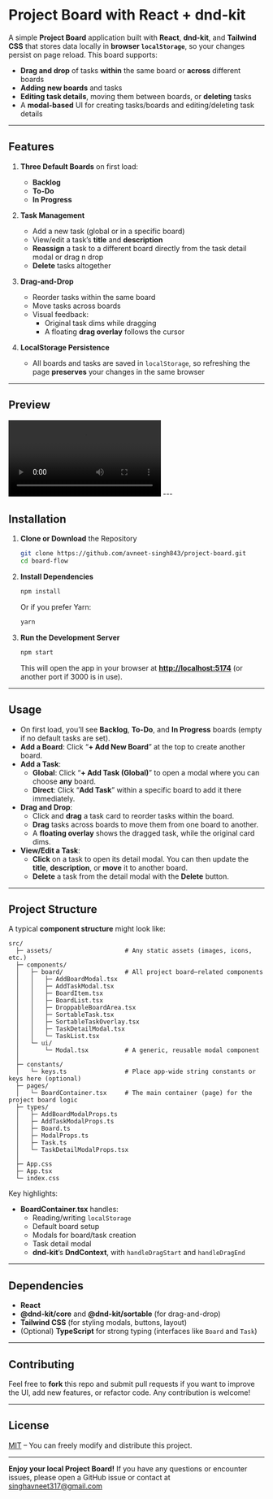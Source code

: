 # Project Board with React + dnd-kit

A simple **Project Board** application built with **React**, **dnd-kit**, and **Tailwind CSS** that stores data locally in **browser `localStorage`**, so your changes persist on page reload. This board supports:

- **Drag and drop** of tasks **within** the same board or **across** different boards
- **Adding new boards** and tasks
- **Editing task details**, moving them between boards, or **deleting** tasks
- A **modal-based** UI for creating tasks/boards and editing/deleting task details

---

## Features

1. **Three Default Boards** on first load:

   - **Backlog**
   - **To-Do**
   - **In Progress**

2. **Task Management**

   - Add a new task (global or in a specific board)
   - View/edit a task’s **title** and **description**
   - **Reassign** a task to a different board directly from the task detail modal or drag n drop
   - **Delete** tasks altogether

3. **Drag-and-Drop**

   - Reorder tasks within the same board
   - Move tasks across boards
   - Visual feedback:
     - Original task dims while dragging
     - A floating **drag overlay** follows the cursor

4. **LocalStorage Persistence**
   - All boards and tasks are saved in `localStorage`, so refreshing the page **preserves** your changes in the same browser

---

## Preview

<video src="/src/assets/project-board.mov" controls style="max-width: 100%;">
   Your browser does not support the video tag.
</video>
---

## Installation

1. **Clone or Download** the Repository

   ```bash
   git clone https://github.com/avneet-singh843/project-board.git
   cd board-flow
   ```

2. **Install Dependencies**

   ```bash
   npm install
   ```

   Or if you prefer Yarn:

   ```bash
   yarn
   ```

3. **Run the Development Server**
   ```bash
   npm start
   ```
   This will open the app in your browser at **[http://localhost:5174](http://localhost:5174)** (or another port if 3000 is in use).

---

## Usage

- On first load, you’ll see **Backlog**, **To-Do**, and **In Progress** boards (empty if no default tasks are set).
- **Add a Board**: Click “**+ Add New Board**” at the top to create another board.
- **Add a Task**:
  - **Global**: Click “**+ Add Task (Global)**” to open a modal where you can choose **any** board.
  - **Direct**: Click “**Add Task**” within a specific board to add it there immediately.
- **Drag and Drop**:
  - Click and **drag** a task card to reorder tasks within the board.
  - **Drag** tasks across boards to move them from one board to another.
  - A **floating overlay** shows the dragged task, while the original card dims.
- **View/Edit a Task**:
  - **Click** on a task to open its detail modal. You can then update the **title**, **description**, or **move** it to another board.
  - **Delete** a task from the detail modal with the **Delete** button.

---

## Project Structure

A typical **component structure** might look like:

```
src/
  ├─ assets/                    # Any static assets (images, icons, etc.)
  ├─ components/
  │   ├─ board/                 # All project board–related components
  │   │   ├─ AddBoardModal.tsx
  │   │   ├─ AddTaskModal.tsx
  │   │   ├─ BoardItem.tsx
  │   │   ├─ BoardList.tsx
  │   │   ├─ DroppableBoardArea.tsx
  │   │   ├─ SortableTask.tsx
  │   │   ├─ SortableTaskOverlay.tsx
  │   │   ├─ TaskDetailModal.tsx
  │   │   └─ TaskList.tsx
  │   └─ ui/
  │       └─ Modal.tsx          # A generic, reusable modal component
  │
  ├─ constants/
  │   └─ keys.ts                # Place app-wide string constants or keys here (optional)
  ├─ pages/
  │   └─ BoardContainer.tsx     # The main container (page) for the project board logic
  ├─ types/
  │   ├─ AddBoardModalProps.ts
  │   ├─ AddTaskModalProps.ts
  │   ├─ Board.ts
  │   ├─ ModalProps.ts
  │   ├─ Task.ts
  │   └─ TaskDetailModalProps.tsx
  │
  ├─ App.css
  ├─ App.tsx
  └─ index.css

```

Key highlights:

- **BoardContainer.tsx** handles:
  - Reading/writing `localStorage`
  - Default board setup
  - Modals for board/task creation
  - Task detail modal
  - **dnd-kit**’s **DndContext**, with `handleDragStart` and `handleDragEnd`

---

## Dependencies

- **React**
- **@dnd-kit/core** and **@dnd-kit/sortable** (for drag-and-drop)
- **Tailwind CSS** (for styling modals, buttons, layout)
- (Optional) **TypeScript** for strong typing (interfaces like `Board` and `Task`)

---

## Contributing

Feel free to **fork** this repo and submit pull requests if you want to improve the UI, add new features, or refactor code. Any contribution is welcome!

---

## License

[MIT](LICENSE) – You can freely modify and distribute this project.

---

**Enjoy your local Project Board!** If you have any questions or encounter issues, please open a GitHub issue or contact at singhavneet317@gmail.com

```

```
